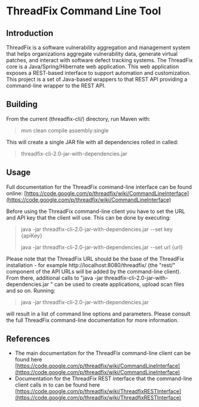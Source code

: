 # ThreadFix Command Line Tool
## Introduction ##
ThreadFix is a software vulnerability aggregation and management system that helps organizations aggregate vulnerability data, generate virtual patches, and interact with software defect tracking systems.
The ThreadFix core is a Java/Spring/Hibernate web application. This web application exposes a REST-based interface to support automation and customization. This project is a set of Java-based wrappers to that REST API providing a command-line wrapper to the REST API.

## Building ##
From the current (threadfix-cli/) directory, run Maven with:

> mvn clean compile assembly:single

This will create a single JAR file with all dependencies rolled in called:

> threadfix-cli-2.0-jar-with-dependencies.jar

## Usage ##
Full documentation for the ThreadFix command-line interface can be found online: [https://code.google.com/p/threadfix/wiki/CommandLineInterface](https://code.google.com/p/threadfix/wiki/CommandLineInterface)

Before using the ThreadFix command-line client you have to set the URL and API key that the client will use. This can be done by executing:

> java -jar threadfix-cli-2.0-jar-with-dependencies.jar --set key {apiKey}
> 
>  java -jar threadfix-cli-2.0-jar-with-dependencies.jar --set url {url}

Please note that the ThreadFix URL should be the base of the ThreadFix installation - for example http://localhost:8080/threadfix/ (the "rest/" component of the API URLs will be added by the command-line client).
From there, additional calls to "java -jar threadfix-cli-2.0-jar-with-dependencies.jar " can be used to create applications, upload scan files and so on. Running:
>java -jar threadfix-cli-2.0-jar-with-dependencies.jar

will result in a list of command line options and parameters. Please consult the full ThreadFix command-line documentation for more information.
## References ##

* The main documentation for the ThreadFix command-line client can be found here [https://code.google.com/p/threadfix/wiki/CommandLineInterface](https://code.google.com/p/threadfix/wiki/CommandLineInterface)
* Documentation for the ThreadFix REST interface that the command-line client calls in to can be found here [https://code.google.com/p/threadfix/wiki/ThreadfixRESTInterface](https://code.google.com/p/threadfix/wiki/ThreadfixRESTInterface)